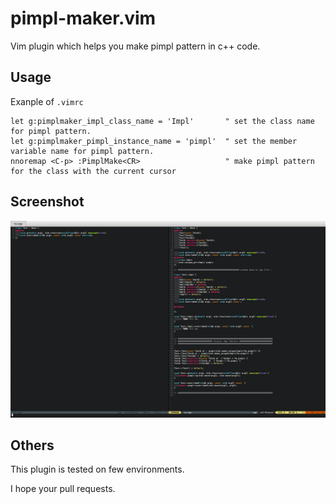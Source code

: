 # pimpl-maker.vim #

Vim plugin which helps you make pimpl pattern in c++ code.  

## Usage ##
Exanple of `.vimrc`

```vim
let g:pimplmaker_impl_class_name = 'Impl'       " set the class name for pimpl pattern.
let g:pimplmaker_pimpl_instance_name = 'pimpl'  " set the member variable name for pimpl pattern.
nnoremap <C-p> :PimplMake<CR>                   " make pimpl pattern for the class with the current cursor
```

## Screenshot ##

<img src="https://raw.githubusercontent.com/skatto/pimpl-maker.vim/master/screenshots/1.png">

## Others ##
This plugin is tested on few environments.

I hope your pull requests.
